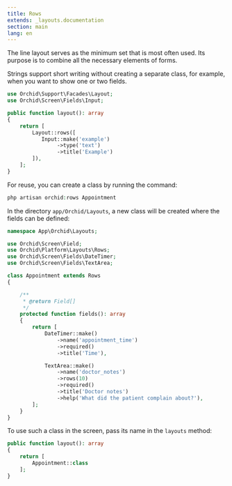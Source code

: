 ```yaml
---
title: Rows
extends: _layouts.documentation
section: main
lang: en
---
```


The line layout serves as the minimum set that is most often used.
Its purpose is to combine all the necessary elements of forms.


Strings support short writing without creating a separate class,
for example, when you want to show one or two fields.

```php
use Orchid\Support\Facades\Layout;
use Orchid\Screen\Fields\Input;

public function layout(): array
{
    return [
        Layout::rows([
           Input::make('example')
                ->type('text')
                ->title('Example')
        ]),
    ];
}
```

For reuse, you can create a class by running the command:

```php
php artisan orchid:rows Appointment
```

In the directory `app/Orchid/Layouts`, a new class will be created where the fields can be defined:

```php
namespace App\Orchid\Layouts;

use Orchid\Screen\Field;
use Orchid\Platform\Layouts\Rows;
use Orchid\Screen\Fields\DateTimer;
use Orchid\Screen\Fields\TextArea;

class Appointment extends Rows
{

    /**
     * @return Field[]
     */
    protected function fields(): array
    {
        return [
            DateTimer::make()
                ->name('appointment_time')
                ->required()
                ->title('Time'),

            TextArea::make()
                ->name('doctor_notes')
                ->rows(10)
                ->required()
                ->title('Doctor notes')
                ->help('What did the patient complain about?'),
        ];
    }
}
```

To use such a class in the screen, pass its name in the `layouts` method:

```php
public function layout(): array
{
    return [
        Appointment::class
    ];
}
```
